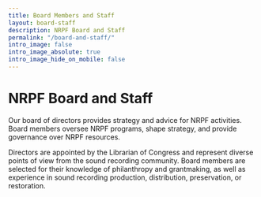 ```yaml
---
title: Board Members and Staff
layout: board-staff
description: NRPF Board and Staff
permalink: "/board-and-staff/"
intro_image: false
intro_image_absolute: true
intro_image_hide_on_mobile: false
---
```


# NRPF Board and Staff

Our board of directors provides strategy and advice for NRPF activities. 
Board members oversee NRPF programs, shape strategy, and provide governance over NRPF resources. 

Directors are appointed by the Librarian of Congress and represent diverse points of view from the sound recording community. 
Board members are selected for their 
knowledge of philanthropy and grantmaking, as well 
as experience in sound recording production, 
distribution, preservation, or restoration.  